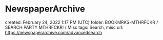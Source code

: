 # NewspaperArchive

created: February 24, 2022 1:17 PM (UTC)
folder: BOOKMRKS-MTHRFCKR / SEARCH PARTY MTHRFCKR! / Misc
tags: Search, misc
url: https://newspaperarchive.com/advancedsearch